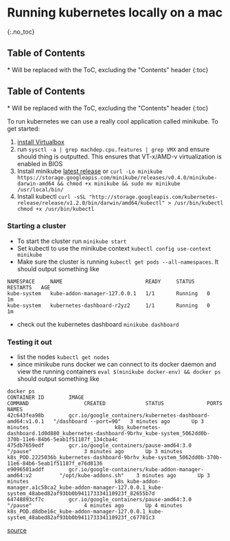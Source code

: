 # Running kubernetes locally on a mac

{:.no_toc}

<h2 id="toc-header">Table of Contents <i class="fa fa-chevron-up" aria-hidden="true" id="toc-arrow"></i></h2>
* Will be replaced with the ToC, excluding the "Contents" header
{:toc}


<h2 id="toc-header">Table of Contents <i class="fa fa-chevron-up" aria-hidden="true" id="toc-arrow"></i></h2>
* Will be replaced with the ToC, excluding the "Contents" header
{:toc}


To run kubernetes we can use a really cool application called minikube. To get started:

1. [install Virtualbox](https://www.virtualbox.org/wiki/Downloads)
2. run `sysctl -a | grep machdep.cpu.features | grep VMX` and ensure should thing is outputted. This ensures that VT-x/AMD-v virtualization is enabled in BIOS
3. Install minikube [latest release](https://github.com/kubernetes/minikube/releases) or `curl -Lo minikube https://storage.googleapis.com/minikube/releases/v0.4.0/minikube-darwin-amd64 && chmod +x minikube && sudo mv minikube /usr/local/bin/`
4. Install kubectl `curl -sSL "http://storage.googleapis.com/kubernetes-release/release/v1.2.0/bin/darwin/amd64/kubectl" > /usr/bin/kubectl
chmod +x /usr/bin/kubectl`

### Starting a cluster

- To start the cluster run
`minikube start`
- Set kubectl to use the minikube context
`kubectl config use-context minikube`
- Make sure the cluster is running `kubectl get pods --all-namespaces`. It should output something like

```
NAMESPACE     NAME                           READY     STATUS    RESTARTS   AGE
kube-system   kube-addon-manager-127.0.0.1   1/1       Running   0          1m
kube-system   kubernetes-dashboard-r2yz2     1/1       Running   0          1m
```

- check out the kubernetes dashboard `minikube dashboard`

### Testing it out

- list the nodes `kubectl get nodes`
- since minikube runs docker we can connect to its docker daemon and view the running containers
`eval $(minikube docker-env) && docker ps`
should output something like

```
docker ps
CONTAINER ID        IMAGE                                                        COMMAND                  CREATED             STATUS              PORTS               NAMES
42c643fea98b        gcr.io/google_containers/kubernetes-dashboard-amd64:v1.0.1   "/dashboard --port=90"   3 minutes ago       Up 3 minutes                            k8s_kubernetes-dashboard.1d0d880_kubernetes-dashboard-9brhv_kube-system_5062dd0b-370b-11e6-84b6-5eab1f51187f_134cba4c
475db7659edf        gcr.io/google_containers/pause-amd64:3.0                     "/pause"                 3 minutes ago       Up 3 minutes                            k8s_POD.2225036b_kubernetes-dashboard-9brhv_kube-system_5062dd0b-370b-11e6-84b6-5eab1f51187f_e76d8136
e9096501addf        gcr.io/google-containers/kube-addon-manager-amd64:v2         "/opt/kube-addons.sh"    3 minutes ago       Up 3 minutes                            k8s_kube-addon-manager.a1c58ca2_kube-addon-manager-127.0.0.1_kube-system_48abed82af93bb0b941173334110923f_82655b7d
64748893cf7c        gcr.io/google_containers/pause-amd64:3.0                     "/pause"                 4 minutes ago       Up 4 minutes                            k8s_POD.d8dbe16c_kube-addon-manager-127.0.0.1_kube-system_48abed82af93bb0b941173334110923f_c67701c3
```

[source](http://kubernetes.io/docs/getting-started-guides/minikube/)
